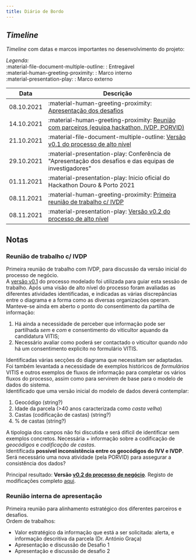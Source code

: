```yaml
---
title: Diário de Bordo
---
```


## _Timeline_

_Timeline_ com datas e marcos importantes no desenvolvimento do projeto:

_Legenda:_  
:material-file-document-multiple-outline: : Entregável  
:material-human-greeting-proximity: : Marco interno  
:material-presentation-play: : Marco externo  


| Data       | Descrição                                                                            |
|:----------:|--------------------------------------------------------------------------------------|
| 08.10.2021 | :material-human-greeting-proximity: [Apresentação dos desafios](/#desafios)                                                  |
| 14.10.2021 | :material-human-greeting-proximity: [Reunião com parceiros (equipa hackathon, IVDP, PORVID)](#reuniao-interna-de-apresentacao)                     |
| 21.10.2021 | :material-file-document-multiple-outline: [Versão v0.1 do processo de alto nível](/processos/#v01-versao-inicial)                                   |
| 29.10.2021 | :material-presentation-play: Conferência de "Apresentação dos desafios e das equipas de investigadores" |
| 01.11.2021 | :material-presentation-play: Inicio oficial do Hackathon Douro & Porto 2021                             |
| 08.11.2021 | :material-human-greeting-proximity: [Primeira reunião de trabalho c/ IVDP](#reuniao-de-trabalho-c-ivdp)                                      |
| 08.11.2021 | :material-presentation-play: [Versão v0.2 do processo de alto nível](/processos/#v02-primeira-iteracao-c-ivdp)                                   |

## Notas

### Reunião de trabalho c/ IVDP

Primeira reunião de trabalho com IVDP, para discussão da versão inicial do processo de negócio.  
A [versão v0.1](/processos/#v01-versao-inicial) do processo modelado foi utilizada para guiar esta sessão de trabalho. Após uma visão de alto nível do processo foram avaliadas as diferentes atividades identificadas, e indicadas as várias discrepâncias entre o diagrama e a forma como as diversas organizações operam.  
Manteve-se ainda em aberto o ponto do consentimento da partilha de informação: 

1. Há ainda a necessidade de perceber que informação pode ser partilhada _sem_ e _com_ e consentimento do viticultor aquando da candidatura VITIS; 
2. Necessário avaliar como poderá ser contactado o viticultor quando _não_ há um consentimento explicito no formulário VITIS.

Identificadas várias secções do diagrama que necessitam ser adaptadas.  
Foi também levantada a necessidade de exemplos históricos de _formulários_ VITIS e outros exemplos de fluxos de informação para completar os vários fluxos do processo, assim como para servirem de base para o modelo de dados do sistema.  
Identificado que uma versão inicial do modelo de dados deverá contemplar:

1. Geocódigo (string?)
2. Idade da parcela (>40 anos caracterizada como _casta velha_)
3. Castas (codificação de castas) (string?)
4. % de castas (string?)

A tipologia dos campos não foi discutida e será difícil de identificar sem exemplos concretos. Necessária + informação sobre a codificação de _geocódigos_ e _codificação de castas_.  
Identificada **possível inconsistência entre os geocódigos do IVV e IVDP**. Será necessário uma nova atividade (pela PORVID) para assegurar a consistência dos dados?  

Principal resultado: **Versão [v0.2 do processo de negócio](/processos/#v02-primeira-iteracao-c-ivdp)**.
Registo de modificações completo [aqui](/processos/#modificacoes).

### Reunião interna de apresentação

Primeira reunião para alinhamento estratégico dos diferentes parceiros e desafios.  
Ordem de trabalhos:

+ Valor estratégico da informação que está a ser solicitada: alerta, e informação descritiva da parcela (Dr. António Graça)
+ Apresentação e discussão de Desafio 1
+ Apresentação e discussão de desafio 2
